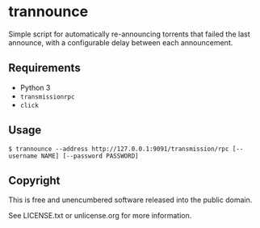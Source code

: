 # trannounce

Simple script for automatically re-announcing torrents that failed the last announce, with a configurable delay between each announcement.

## Requirements

* Python 3
* `transmissionrpc`
* `click`

## Usage

```shell
$ trannounce --address http://127.0.0.1:9091/transmission/rpc [--username NAME] [--password PASSWORD]
```

## Copyright

This is free and unencumbered software released into the public domain.

See LICENSE.txt or unlicense.org for more information.
